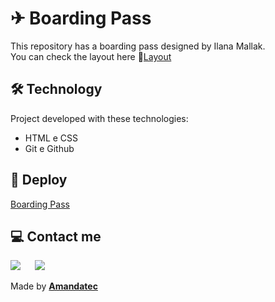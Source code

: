 #  ✈ Boarding Pass

 This repository has a boarding pass designed by Ilana Mallak.<br>
 You can check the layout here 🔗[Layout](https://www.figma.com/community/file/1205146101173113980)

## 🛠️ Technology

Project developed with these technologies:

- HTML e CSS
- Git e Github

## 🚀 Deploy

[Boarding Pass](https://)

##   💻 Contact me

 <a href="https://www.linkedin.com/in/amanda-oliveira-20/" target="_blank"><img src="https://img.shields.io/badge/-LinkedIn-%230077B5?style=for-the-badge&logo=linkedin&logoColor=white" style="margin-right: 2vw" target="_blank"></a>
  <a href="http://discordapp.com/users/Amandatec#4699" target="_blank"><img src="https://img.shields.io/badge/Discord-7289DA?style=for-the-badge&logo=discord&logoColor=white" target="_blank"></a>

 Made by [**Amandatec**](https://www.linkedin.com/in/amanda-oliveira-20/">)